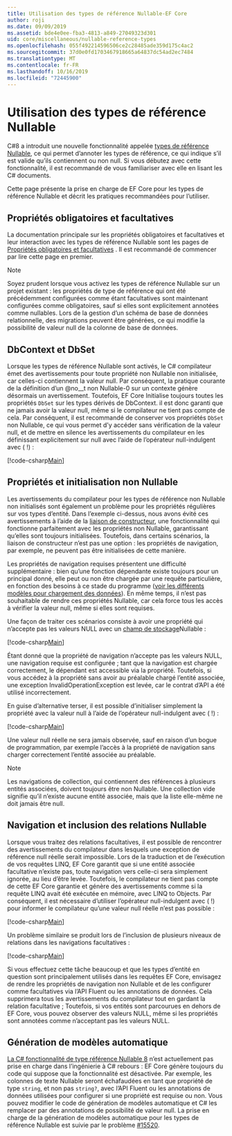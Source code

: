 ```yaml
---
title: Utilisation des types de référence Nullable-EF Core
author: roji
ms.date: 09/09/2019
ms.assetid: bde4e0ee-fba3-4813-a849-27049323d301
uid: core/miscellaneous/nullable-reference-types
ms.openlocfilehash: 055f492214596506ce2c28485ade359d175c4ac2
ms.sourcegitcommit: 37d0e0fd1703467918665a64837dc54ad2ec7484
ms.translationtype: MT
ms.contentlocale: fr-FR
ms.lasthandoff: 10/16/2019
ms.locfileid: "72445900"
---
```

# <a name="working-with-nullable-reference-types"></a>Utilisation des types de référence Nullable

C#8 a introduit une nouvelle fonctionnalité appelée [types de référence Nullable](/dotnet/csharp/tutorials/nullable-reference-types), ce qui permet d’annoter les types de référence, ce qui indique s’il est valide qu’ils contiennent ou non null. Si vous débutez avec cette fonctionnalité, il est recommandé de vous familiariser avec elle en lisant les C# documents.

Cette page présente la prise en charge de EF Core pour les types de référence Nullable et décrit les pratiques recommandées pour l’utiliser.

## <a name="required-and-optional-properties"></a>Propriétés obligatoires et facultatives

La documentation principale sur les propriétés obligatoires et facultatives et leur interaction avec les types de référence Nullable sont les pages de [Propriétés obligatoires et facultatives](xref:core/modeling/required-optional) . Il est recommandé de commencer par lire cette page en premier.

> [!NOTE]
> Soyez prudent lorsque vous activez les types de référence Nullable sur un projet existant : les propriétés de type de référence qui ont été précédemment configurées comme étant facultatives sont maintenant configurées comme obligatoires, sauf si elles sont explicitement annotées comme nullables. Lors de la gestion d’un schéma de base de données relationnelle, des migrations peuvent être générées, ce qui modifie la possibilité de valeur null de la colonne de base de données.

## <a name="dbcontext-and-dbset"></a>DbContext et DbSet

Lorsque les types de référence Nullable sont activés, le C# compilateur émet des avertissements pour toute propriété non Nullable non initialisée, car celles-ci contiennent la valeur null. Par conséquent, la pratique courante de la définition d’un @no__t non Nullable-0 sur un contexte génère désormais un avertissement. Toutefois, EF Core Initialise toujours toutes les propriétés `DbSet` sur les types dérivés de DbContext. il est donc garanti que ne jamais avoir la valeur null, même si le compilateur ne tient pas compte de cela. Par conséquent, il est recommandé de conserver vos propriétés `DbSet` non Nullable, ce qui vous permet d’y accéder sans vérification de la valeur null, et de mettre en silence les avertissements du compilateur en les définissant explicitement sur null avec l’aide de l’opérateur null-indulgent avec ( !) :

[!code-csharp[Main](../../../samples/core/Miscellaneous/NullableReferenceTypes/NullableReferenceTypesContext.cs?name=Context&highlight=3-4)]

## <a name="non-nullable-properties-and-initialization"></a>Propriétés et initialisation non Nullable

Les avertissements du compilateur pour les types de référence non Nullable non initialisés sont également un problème pour les propriétés régulières sur vos types d’entité. Dans l’exemple ci-dessus, nous avons évité ces avertissements à l’aide de la [liaison de constructeur](xref:core/modeling/constructors), une fonctionnalité qui fonctionne parfaitement avec les propriétés non Nullable, garantissant qu’elles sont toujours initialisées. Toutefois, dans certains scénarios, la liaison de constructeur n’est pas une option : les propriétés de navigation, par exemple, ne peuvent pas être initialisées de cette manière.

Les propriétés de navigation requises présentent une difficulté supplémentaire : bien qu’une fonction dépendante existe toujours pour un principal donné, elle peut ou non être chargée par une requête particulière, en fonction des besoins à ce stade du programme ([voir les différents modèles pour chargement des données](xref:core/querying/related-data)). En même temps, il n’est pas souhaitable de rendre ces propriétés Nullable, car cela force tous les accès à vérifier la valeur null, même si elles sont requises.

Une façon de traiter ces scénarios consiste à avoir une propriété qui n’accepte pas les valeurs NULL avec un [champ de stockage](xref:core/modeling/backing-field)Nullable :

[!code-csharp[Main](../../../samples/core/Miscellaneous/NullableReferenceTypes/Order.cs?range=12-17)]

Étant donné que la propriété de navigation n’accepte pas les valeurs NULL, une navigation requise est configurée ; tant que la navigation est chargée correctement, le dépendant est accessible via la propriété. Toutefois, si vous accédez à la propriété sans avoir au préalable chargé l’entité associée, une exception InvalidOperationException est levée, car le contrat d’API a été utilisé incorrectement.

En guise d’alternative terser, il est possible d’initialiser simplement la propriété avec la valeur null à l’aide de l’opérateur null-indulgent avec ( !) :

[!code-csharp[Main](../../../samples/core/Miscellaneous/NullableReferenceTypes/Order.cs?range=19)]

Une valeur null réelle ne sera jamais observée, sauf en raison d’un bogue de programmation, par exemple l’accès à la propriété de navigation sans charger correctement l’entité associée au préalable.

> [!NOTE]
> Les navigations de collection, qui contiennent des références à plusieurs entités associées, doivent toujours être non Nullable. Une collection vide signifie qu’il n’existe aucune entité associée, mais que la liste elle-même ne doit jamais être null.

## <a name="navigating-and-including-nullable-relationships"></a>Navigation et inclusion des relations Nullable

Lorsque vous traitez des relations facultatives, il est possible de rencontrer des avertissements du compilateur dans lesquels une exception de référence null réelle serait impossible. Lors de la traduction et de l’exécution de vos requêtes LINQ, EF Core garantit que si une entité associée facultative n’existe pas, toute navigation vers celle-ci sera simplement ignorée, au lieu d’être levée. Toutefois, le compilateur ne tient pas compte de cette EF Core garantie et génère des avertissements comme si la requête LINQ avait été exécutée en mémoire, avec LINQ to Objects. Par conséquent, il est nécessaire d’utiliser l’opérateur null-indulgent avec ( !) pour informer le compilateur qu’une valeur null réelle n’est pas possible :

[!code-csharp[Main](../../../samples/core/Miscellaneous/NullableReferenceTypes/Program.cs?range=46)]

Un problème similaire se produit lors de l’inclusion de plusieurs niveaux de relations dans les navigations facultatives :

[!code-csharp[Main](../../../samples/core/Miscellaneous/NullableReferenceTypes/Program.cs?range=36-39&highlight=2)]

Si vous effectuez cette tâche beaucoup et que les types d’entité en question sont principalement utilisés dans les requêtes EF Core, envisagez de rendre les propriétés de navigation non Nullable et de les configurer comme facultatives via l’API Fluent ou les annotations de données. Cela supprimera tous les avertissements du compilateur tout en gardant la relation facultative ; Toutefois, si vos entités sont parcourues en dehors de EF Core, vous pouvez observer des valeurs NULL, même si les propriétés sont annotées comme n’acceptant pas les valeurs NULL.

## <a name="scaffolding"></a>Génération de modèles automatique

[La C# fonctionnalité de type référence Nullable 8](/dotnet/csharp/tutorials/nullable-reference-types) n’est actuellement pas prise en charge dans l’ingénierie à C# rebours : EF Core génère toujours du code qui suppose que la fonctionnalité est désactivée. Par exemple, les colonnes de texte Nullable seront échafaudées en tant que propriété de type `string`, et non pas `string?`, avec l’API Fluent ou les annotations de données utilisées pour configurer si une propriété est requise ou non. Vous pouvez modifier le code de génération de modèles automatique et C# les remplacer par des annotations de possibilité de valeur null. La prise en charge de la génération de modèles automatique pour les types de référence Nullable est suivie par le problème [#15520](https://github.com/aspnet/EntityFrameworkCore/issues/15520).
